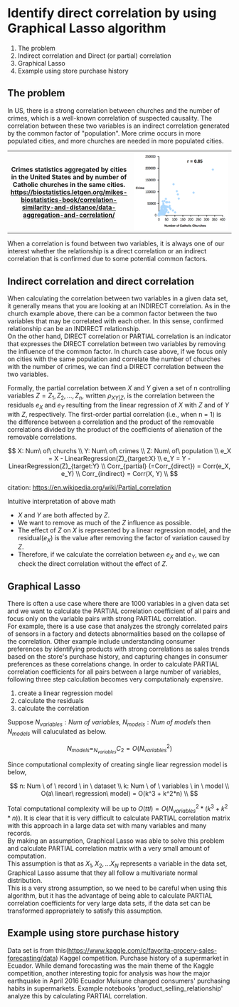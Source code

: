 # Identify direct correlation by using Graphical Lasso algorithm

1. The problem
2. Indirect correlation and Direct (or partial) correlation
3. Graphical Lasso
4. Example using store purchase history


## The problem
In US, there is a strong correlation between churches and the number of crimes, which is a well-known correlation of suspected causality.
The correlation between these two variables is an indirect correlation generated by the common factor of "population".
More crime occurs in more populated cities, and more churches are needed in more populated cities.

<table>
    <th width=40%>
        Crimes statistics aggregated by cities in the United States and by number of Catholic churches in the same cities. 
        <a href="https://biostatistics.letgen.org/mikes-biostatistics-book/correlation-similarity-and-distance/data-aggregation-and-correlation/">https://biostatistics.letgen.org/mikes-biostatistics-book/correlation-similarity-and-distance/data-aggregation-and-correlation/</a>
    </th>
    <th>
        <img src="./doc/plot_crimeXchurch.png">
    </th>
</table>

When a correlation is found between two variables, it is always one of our interest whether the relationship is a direct correlation or an indirect correlation that is confirmed due to some potential common factors.

## Indirect correlation and direct correlation
When calculating the correlation between two variables in a given data set, it generally means that you are looking at an INDIRECT correlation. As in the church example above, there can be a common factor between the two variables that may be correlated with each other. In this sense, confirmed relationship can be an INDIRECT relationship.  
On the other hand, DIRECT correlation or PARTIAL correlation is an indicator that expresses the DIRECT correlation between two variables by removing the influence of the common factor. In church case above, if we focus only on cities with the same population and correlate the number of churches with the number of crimes, we can find a DIRECT correlation between the two variables.

Formally, the partial correlation between $X$ and $Y$ given a set of n controlling variables $Z = {Z_1, Z_2, ..., Z_n}$, written $ρ_{XY|Z}$, is the correlation between the residuals $e_X$ and $e_Y$ resulting from the linear regression of $X$ with $Z$ and of $Y$ with $Z$, respectively. The first-order partial correlation (i.e., when n = 1) is the difference between a correlation and the product of the removable correlations divided by the product of the coefficients of alienation of the removable correlations.

$$
X: Num\ of\ churchs \\
Y: Num\ of\ crimes \\
Z: Num\ of\ population \\
e_X = X - LinearRegression(Z)_{target:X} \\
e_Y = Y - LinearRegression(Z)_{target:Y} \\
Corr_{partial} (=Corr_{direct})  = Corr(e_X, e_Y) \\
Corr_{indirect} = Corr(X, Y) \\
$$

citation: <a href="https://en.wikipedia.org/wiki/Partial_correlation">https://en.wikipedia.org/wiki/Partial_correlation</a>

Intuitive interpretation of above math  
- $X$ and $Y$ are both affected by $Z$.
- We want to remove as much of the $Z$ influence as possible.
- The effect of $Z$ on $X$ is represented by a linear regression model, and the residual($e_X$) is the value after removing the factor of variation caused by $Z$.
- Therefore, if we calculate the correlation between $e_X$ and $e_Y$, we can check the direct correlation without the effect of $Z$.

## Graphical Lasso
There is often a use case where there are 1000 variables in a given data set and we want to calculate the PARTIAL correlation coefficient of all pairs and focus only on the variable pairs with strong PARTIAL correlation.  
For example, there is a use case that analyzes the strongly correlated pairs of sensors in a factory and detects abnormalities based on the collapse of the correlation. Other example include understanding consumer preferences by identifying products with strong correlations as sales trends based on the store's purchase history, and capturing changes in consumer preferences as these correlations change.
In order to calculate PARTIAL correlation coefficients for all pairs between a large number of variables, following three step calculation becomes very computationaly expensive.
1. create a linear regression model
2. calculate the residuals
3. calculate the correlation

Suppose $N_{variables}: Num \ of \ variables$, $N_{models}: Num \ of \ models$ then $N_{models}$ will caluculated as below.

$$
N_{models} = _{N_{variables}}C_{2} = O(N_{variables}^2)
$$

Since computational complexity of creating single liear regression model is below,

$$
n: Num \ of \ record \ in \ dataset \\
k: Num \ of \ variables \ in \ model \\
O(a\ linear\ regression\ model) = O(k^3 + k^2*n) \\
$$

Total computational complexity will be up to $O(ttl) = O(N_{variables}^2 * (k^3 + k^2*n))$. 
It is clear that it is very difficult to calculate PARTIAL correlation matrix with this approach in a large data set with many variables and many records.  
By making an assumption, Graphical Lasso was able to solve this problem and calculate PARTIAL correlation matrix with a very small amount of computation.  
This assumption is that as $X_1, X_2, ... X_N$ represents a variable in the data set, Graphical Lasso assume that they all follow a multivariate normal distribution.  
This is a very strong assumption, so we need to be careful when using this algorithm, but it has the advantage of being able to calculate PARTIAL correlation coefficients for very large data sets, if the data set can be transformed appropriately to satisfy this assumption.

## Example using store purchase history
Data set is from this(https://www.kaggle.com/c/favorita-grocery-sales-forecasting/data) Kaggel competition.
Purchase history of a supermarket in Ecuador. While demand forecasting was the main theme of the Kaggle competition, another interesting topic for analysis was how the major earthquake in April 2016 Ecuador Muisune changed consumers' purchasing habits in supermarkets.
Example notebooks 'product_selling_relationship' analyze this by calculating PARTIAL correlation.
